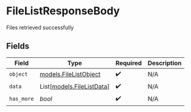 # FileListResponseBody

Files retrieved successfully


## Fields

| Field                                                  | Type                                                   | Required                                               | Description                                            |
| ------------------------------------------------------ | ------------------------------------------------------ | ------------------------------------------------------ | ------------------------------------------------------ |
| `object`                                               | [models.FileListObject](../models/filelistobject.md)   | :heavy_check_mark:                                     | N/A                                                    |
| `data`                                                 | List[[models.FileListData](../models/filelistdata.md)] | :heavy_check_mark:                                     | N/A                                                    |
| `has_more`                                             | *bool*                                                 | :heavy_check_mark:                                     | N/A                                                    |